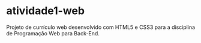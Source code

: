 # atividade1-web
Projeto de currículo web desenvolvido com HTML5 e CSS3 para a disciplina de Programação Web para Back-End.
